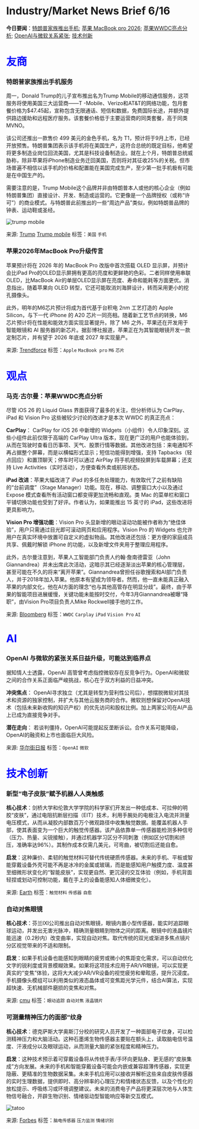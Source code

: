 # Industry/Market News Brief 6/16

**今日要闻**：[特朗普家族推出手机](#trump); [苹果 MacBook pro 2026](#apple); [苹果WWDC亮点分析](#wwdc); [OpenAI与微软关系紧张](#openai); [技术创新](#tech)

# <span style="color:blue;">友商</span>

<a name="trump"></a>
### 特朗普家族推出手机服务  

周一，Donald Trump的儿子宣布推出名为Trump Mobile的移动通信服务，这项服务将使用美国三大运营商——T -Mobile、Verizo和AT&T的网络功能，包月套餐价格为$47.45起，宣称包含无限通话、短信和数据，免费国际长途，并额外提供路边援助和远程医疗服务。该套餐价格低于主要运营商的同类套餐，高于同类MVNO。

该公司还推出一款售价 499 美元的金色手机，名为 T1，预计将于9月上市，已经开放预售。特朗普集团表示该手机将在美国生产，这符合总统的既定目标，他希望将更多制造业岗位回流美国，尤其是科技设备制造业。就在上个月，特朗普总统威胁称，除非苹果将iPhone制造业务迁回美国，否则将对其征收25%的关税。但市场普遍不相信以该手机的价格和配置能在美国完成生产，至少第一批手机极有可能是在中国生产的。

需要注意的是，Trump Mobile这个品牌并非由特朗普本人或他的核心企业（例如特朗普集团）直接设计、开发、制造或运营的。它更像是一个品牌授权（或称“许可”）的商业模式。与特朗普此前推出的一些“周边产品”类似，例如特朗普品牌的钟表、运动鞋或圣经。

![trump mobile](https://github.com/user-attachments/assets/57b95684-5546-49f1-a3ab-58fae5636c2f)

来源: [Trump](https://www.trump.com/media/trump-mobile-launches-a-bold-new-wireless-service)
[Trump mobile](https://trumpmobile.com/t1-phone)
标签：`美国` `手机`

<a name="apple"></a>
### 苹果2026年MacBook Pro升级传言

苹果预计将在 2026 年的 MacBook Pro 改版中首次搭载 OLED 显示屏，并预计会比iPad Pro的OLED显示屏拥有更高的亮度和更鲜艳的色彩。二者同样使用串联 OLED，比MacBook Air的单层OLED显示屏在亮度、寿命和能耗等方面更优。消息指出，随着苹果向 OLED 转型，它还可能取消刘海屏设计，转而采用更小的挖孔摄像头。

此外，明年的M6芯片预计将成为首代基于台积电 2nm 工艺打造的 Apple Silicon，与下一代 iPhone 的 A20 芯片一同亮相。随着新工艺节点的转换，M6 芯片预计将在性能和能效方面实现显著提升。除了 M6 之外，苹果还在开发用于智能眼镜和 AI 服务器的新芯片。据彭博社报道，苹果正在为其智能眼镜开发一款定制芯片，并有望于 2026 年底或 2027 年实现量产。

来源: [Trendforce](https://www.trendforce.com/news/2025/06/16/news-apple-reportedly-plans-2026-macbook-pro-overhaul-with-oled-display-and-tsmc-2nm-m6-chip/)
标签：`Apple` `MacBook pro` `M6` `芯片`

# <span style="color:blue;">观点</span>

<a name="wwdc"></a>
### 马克·古尔曼：苹果WWDC亮点分析

尽管 iOS 26 的 Liquid Glass 界面获得了最多的关注，但分析师认为 CarPlay、iPad 和 Vision Pro 这些被较少讨论的改进才是本次 WWDC 的真正亮点：

**CarPlay**： CarPlay for iOS 26 中新增的 Widgets（小组件）令人印象深刻。这些小组件此前仅限于高端的 CarPlay Ultra 版本，现在更广泛的用户也能体验到，从而在驾驶时查看日历事项、天气、股票行情等数据。其他改进包括：来电通知不再占据整个屏幕，而是以横幅形式显示；短信功能得到增强，支持 Tapbacks（轻点回应）和置顶聊天；停车时可以通过 AirPlay 将手机视频投屏到车载屏幕；还支持 Live Activities（实时活动），方便查看外卖或航班状态。

**iPad 改进**：苹果大幅改进了 iPad 的多任务处理能力，有效取代了之前有缺陷的“台前调度”（Stage Manager）功能。现在，移动、调整窗口大小以及通过 Expose 模式查看所有活动窗口都变得更加流畅和直观。类 Mac 的菜单栏和窗口平铺切换功能也受到了好评。作者认为，如果能推出 15 英寸的 iPad，这些改进将更具影响力。

**Vision Pro 增强功能**：Vision Pro 头显新增的眼动滚动功能被作者称为“绝佳体验”，用户只需通过目光即可滚动网页和应用程序。Vision Pro 的 Widgets 也允许用户在真实环境中放置可自定义的虚拟物品。其他改进还包括：更方便的家庭成员共享、佩戴时解锁 iPhone 的功能，以及新增文件夹用于整理应用程序。

此外，古尔曼注意到，苹果人工智能部门负责人约翰·詹南德雷亚（John Giannandrea）并未出席此次活动，这暗示其已经逐渐淡出苹果的核心管理层，甚至可能在不久的将来“离开苹果”。Giannandrea曾担任谷歌搜索和AI部门负责人，并于2018年加入苹果。他原本有望成为领导者。然而，他一直未能真正融入苹果的内部文化，他在AI方面的理念“也与其他高管存在明显分歧”。最终，由于苹果的智能项目进展缓慢，关键功能未能按时交付，今年3月Giannandrea被曝“降职”，由Vision Pro项目负责人Mike Rockwell接手他的工作。

来源: [Bloomberg](https://www.bloomberg.com/news/newsletters/2025-06-15/wwdc-2025-biggest-releases-ipados-26-multitasking-visionos-26-and-new-carplay-mbxm63s2)
标签：`WWDC` `Carplay` `iPad` `Vision Pro` `AI`


# <span style="color:blue;">AI</span>

<a name="openai"></a>
### OpenAI 与微软的紧张关系日益升级，可能达到临界点

据知情人士透露，OpenAI 高管曾考虑指控微软存在反竞争行为。OpenAI和微软之间的合作关系正面临严峻挑战，核心在于双方利益的日益冲突。

**冲突焦点**： OpenAI寻求独立（尤其是转型为营利性公司后），想摆脱微软对其技术和资源的独家控制，并扩大与其他云服务商的合作。微软则想保留对OpenAI技术（包括未来新收购的知识产权）的优先访问和股权比例。加上两家公司在AI产品上已成为直接竞争对手。

**潜在走向**： 若谈判僵持，OpenAI可能提起反垄断诉讼。合作关系可能降级，OpenAI的融资和上市也面临巨大风险。


来源: [华尔街日报](https://www.wsj.com/tech/ai/openai-and-microsoft-tensions-are-reaching-a-boiling-point-4981c44f)
标签：`OpenAI` `微软` 

<a name="tech"></a>
# <span style="color:blue;">技术创新</span>

<a name="openai"></a>
### 新型“电子皮肤”赋予机器人人类触感

**核心技术**：剑桥大学和伦敦大学学院的科学家们开发出一种低成本、可拉伸的明胶“皮肤”，通过电阻抗断层扫描（EIT）技术，利用手腕处的电极注入电流并测量电压模式，从而从凝胶内部数百万个微观路径中收集触觉数据。能覆盖机器人手部，使其表面变为一个巨大的触觉传感器。该产品依靠单一传感器能检测多种信号（压力、热量、尖锐接触），并通过机器学习区分不同刺激（例如区分切割和挤压，准确率达96%）。其制作成本仅需几美元，可弯曲，被切割后还能自愈。

**启发**：这种廉价、柔韧的触觉材料可替代传统硬质传感器。未来的手机、平板或智能穿戴设备外壳可能不再是冰冷的金属或玻璃，而是能感知用户触摸力度、温度甚至细微形状变化的“智能皮肤”，实现更自然、更沉浸的交互体验（例如，手机背面轻捏或划动可控制功能，戴在手上的设备能感知人体细微变化）。

来源: [Earth](https://www.earth.com/news/new-electronic-skin-gives-robots-the-human-touch/)
标签：`触觉材料` `传感器` `自愈`

### 自动对焦眼镜

**核心技术**：芬兰IXI公司推出自动对焦眼镜，眼镜内置小型传感器，能实时追踪眼球运动，并发出无害光脉冲，精确测量眼睛到物体之间的距离。眼镜中的液晶镜片能迅速（0.2秒内）改变曲率，实现自动对焦。取代传统的双光或渐进多焦点镜片分区视觉带来的不适和限制。

**启发**：如果手机设备也能感知到眼睛的疲劳或微小的焦距变化需求，可以自动优化文字的锐利度或背景模糊效果。如果将这项技术应用于AR/VR眼镜，可以实现更真实的“变焦”体验，这将大大减少AR/VR设备的视觉疲劳和晕眩感，提升沉浸度。手机摄像头模组可以利用类似的液态晶体或可变焦距光学元件，结合AI算法，实现超快速、无机械部件磨损的变焦和对焦。

来源: [cmu](https://www.cmu.fr/en/glasses-that-focus-themselves-optical-autofocus-is-coming-and-will-change-everything-9839/)
标签：`眼动追踪` `自动对焦` `液晶镜片`

### 可测量精神压力的面部“纹身

**核心技术**：德克萨斯大学奥斯汀分校的研究人员开发了一种面部电子纹身，可以检测精神压力和大脑活动。这种石墨烯生物传感器主要贴在额头上，读取脑电信号温度、汗液成分以及眼球运动，从而测量大脑的紧张程度和精神压力。

**启发**：这种技术预示着可穿戴设备将从传统手表/手环向更贴身、更无感的“皮肤集成”方向发展。未来的手机和智能穿戴设备可能会内嵌或兼容超薄传感器，实现更隐蔽、更精准的生物数据采集。未来手机应用可以接收并解析这些来自皮肤传感器的实时生理数据，提供即时、高分辨率的心理压力和情绪状态反馈，以及个性化的放松提示、呼吸练习或环境调整建议。未来的消费电子产品将更深层次地与人体生物信号融合，开辟生物识别、情绪驱动型智能响应等新交互模式。

![tatoo](https://github.com/user-attachments/assets/b5d3bb9c-3374-4b27-ba99-9f83e191e1b7)

来源: [Forbes](https://www.forbes.com/sites/ximenaaraya-fischel/2025/06/16/face-tattoos-for-stress-the-real-time-biotech-wearable-trackers/)
标签：`脑电传感器` `压力监测` `情绪识别`

